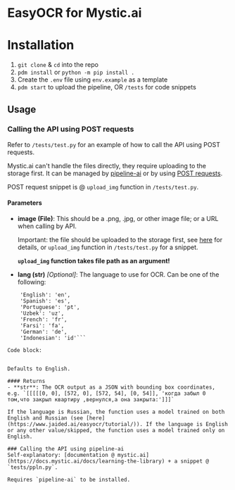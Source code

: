 # EasyOCR for Mystic.ai

# Installation
1. `git clone` & `cd` into the repo
2. `pdm install` or `python -m pip install .`
3. Create the `.env` file using `env.example` as a template
4. `pdm start` to upload the pipeline, OR `/tests` for code snippets

## Usage

### Calling the API using POST requests
Refer to `/tests/test.py` for an example of how to call the API using POST requests.

Mystic.ai can't handle the files directly, they require uploading to the storage first. It can be managed by [pipeline-ai](https://pypi.org/project/pipeline-ai/) or by using [POST requests](https://docs.mystic.ai/reference/file_post_v3_pipeline_files_post).

POST request snippet is @ `upload_img` function in `/tests/test.py`.

#### Parameters
- **image (File)**: This should be a .png, .jpg, or other image file; or a URL when calling by API.

  Important: the file should be uploaded to the storage first, see [here](https://docs.mystic.ai/reference/file_post_v3_pipeline_files_post) for details, or `upload_img` function in `/tests/test.py` for a snippet.

  **`upload_img` function takes file path as an argument!**

- **lang (str)** *[Optional]*: The language to use for OCR. Can be one of the following:
``` 'Russian': 'ru',
    'English': 'en',
    'Spanish': 'es',
    'Portuguese': 'pt',
    'Uzbek': 'uz',
    'French': 'fr',
    'Farsi': 'fa',
    'German': 'de',
    'Indonesian': 'id'```

Code block:


Defaults to English.

#### Returns
- **str**: The OCR output as a JSON with bounding box coordinates, e.g. `[[[[[0, 0], [572, 0], [572, 54], [0, 54]], 'когда забыл 0 том,что закрыл квартиру ,вернулся,а она закрыта:']]]`

If the language is Russian, the function uses a model trained on both English and Russian (see [here](https://www.jaided.ai/easyocr/tutorial/)). If the language is English or any other value/skipped, the function uses a model trained only on English.

### Calling the API using pipeline-ai
Self-explanatory: [documentation @ mystic.ai](https://docs.mystic.ai/docs/learning-the-library) + a snippet @ `tests/ppln.py`.

Requires `pipeline-ai` to be installed.



